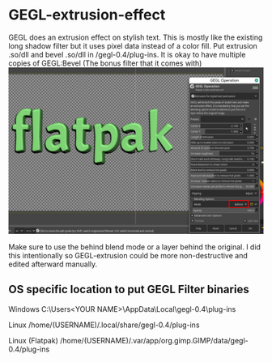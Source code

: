 # GEGL-extrusion-effect
GEGL does an extrusion effect on stylish text. This is mostly like the existing long shadow filter but it uses pixel data instead of a color fill.
Put extrusion .so/dll and bevel .so/dll in /gegl-0.4/plug-ins. It is okay to have multiple copies of GEGL:Bevel (The bonus filter that it comes with)
![image preview](extrusion_best.png )
 
 Make sure to use the behind blend mode or a layer behind the original. I did this intentionally so GEGL-extrusion could be more non-destructive and edited afterward manually.
 
 

## OS specific location to put GEGL Filter binaries 

Windows
 C:\\Users\<YOUR NAME>\AppData\Local\gegl-0.4\plug-ins
 
 Linux 
 /home/(USERNAME)/.local/share/gegl-0.4/plug-ins
 
 Linux (Flatpak)
 /home/(USERNAME)/.var/app/org.gimp.GIMP/data/gegl-0.4/plug-ins

